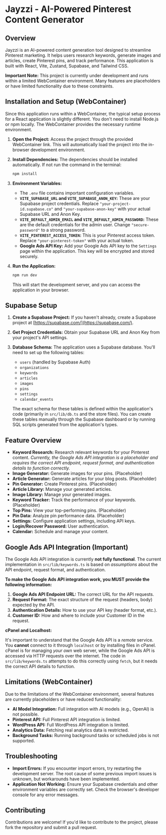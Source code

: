 # Jayzzi - AI-Powered Pinterest Content Generator

## Overview

Jayzzi is an AI-powered content generation tool designed to streamline Pinterest marketing. It helps users research keywords, generate images and articles, create Pinterest pins, and track performance. This application is built with React, Vite, Zustand, Supabase, and Tailwind CSS.

**Important Note:** This project is currently under development and runs within a limited WebContainer environment. Many features are placeholders or have limited functionality due to these constraints.

## Installation and Setup (WebContainer)

Since this application runs within a WebContainer, the typical setup process for a React application is slightly different. You don't need to install Node.js or npm locally. The WebContainer provides the necessary runtime environment.

1.  **Open the Project:** Access the project through the provided WebContainer link. This will automatically load the project into the in-browser development environment.

2.  **Install Dependencies:** The dependencies should be installed automatically. If not run the command in the terminal:
    ```bash
    npm install
    ```

3.  **Environment Variables:**
    -   The `.env` file contains important configuration variables.
    -   **`VITE_SUPABASE_URL` and `VITE_SUPABASE_ANON_KEY`:** These are your Supabase project credentials. Replace `"your-project-id.supabase.co"` and `"your-supabase-anon-key"` with your actual Supabase URL and Anon Key.
    -   **`VITE_DEFAULT_ADMIN_EMAIL` and `VITE_DEFAULT_ADMIN_PASSWORD`:** These are the default credentials for the admin user.  Change `"secure-password"` to a strong password.
    -   **`VITE_PINTEREST_ACCESS_TOKEN`:**  This is your Pinterest access token. Replace `"your-pinterest-token"` with your actual token.
    - **Google Ads API Key:** Add your Google Ads API key to the `Settings` page within the application. This key will be encrypted and stored securely.

4.  **Run the Application:**
    ```bash
    npm run dev
    ```
    This will start the development server, and you can access the application in your browser.

## Supabase Setup

1.  **Create a Supabase Project:** If you haven't already, create a Supabase project at [https://supabase.com/](https://supabase.com/).
2.  **Get Project Credentials:** Obtain your Supabase URL and Anon Key from your project's API settings.
3.  **Database Schema:** The application uses a Supabase database. You'll need to set up the following tables:
    -   `users` (handled by Supabase Auth)
    -   `organizations`
    -   `keywords`
    -   `articles`
    -   `images`
    -   `pins`
    -   `settings`
    -   `calendar_events`

    The exact schema for these tables is defined within the application's code (primarily in `src/lib/db.ts` and the store files). You can create these tables manually through the Supabase dashboard or by running SQL scripts generated from the application's types.

## Feature Overview

-   **Keyword Research:** Research relevant keywords for your Pinterest content. *Currently, the Google Ads API integration is a placeholder and requires the correct API endpoint, request format, and authentication details to function correctly.*
-   **Image Generator:** Generate images for your pins. (Placeholder)
-   **Article Generator:** Generate articles for your blog posts. (Placeholder)
-   **Pin Generator:** Create Pinterest pins. (Placeholder)
-   **Article Library:** Manage your generated articles.
-   **Image Library:** Manage your generated images.
-   **Keyword Tracker:** Track the performance of your keywords. (Placeholder)
-   **Top Pins:** View your top-performing pins. (Placeholder)
-   **Pin Data:** Analyze pin performance data. (Placeholder)
-   **Settings:** Configure application settings, including API keys.
-   **Login/Recover Password:** User authentication.
-   **Calendar:** Schedule and manage your content.

## Google Ads API Integration (Important)

The Google Ads API integration is currently **not fully functional**. The current implementation in `src/lib/keywords.ts` is based on *assumptions* about the API endpoint, request format, and authentication.

**To make the Google Ads API integration work, you MUST provide the following information:**

1.  **Google Ads API Endpoint URL:** The correct URL for the API requests.
2.  **Request Format:** The exact structure of the request (headers, body) expected by the API.
3.  **Authentication Details:** How to use your API key (header format, etc.).
4.  **Customer ID:** How and where to include your Customer ID in the request.

**cPanel and Localhost:**

It's important to understand that the Google Ads API is a *remote* service. You **cannot** connect to it through `localhost` or by installing files in cPanel. cPanel is for managing *your own* web server, while the Google Ads API is accessed via HTTP requests over the internet. The code in `src/lib/keywords.ts` attempts to do this correctly using `fetch`, but it needs the correct API details to function.

## Limitations (WebContainer)

Due to the limitations of the WebContainer environment, several features are currently placeholders or have reduced functionality:

-   **AI Model Integration:** Full integration with AI models (e.g., OpenAI) is not possible.
-   **Pinterest API:** Full Pinterest API integration is limited.
-   **WordPress API:** Full WordPress API integration is limited.
-   **Analytics Data:** Fetching real analytics data is restricted.
-   **Background Tasks:** Running background tasks or scheduled jobs is not supported.

## Troubleshooting

-   **Import Errors:** If you encounter import errors, try restarting the development server. The root cause of some previous import issues is unknown, but workarounds have been implemented.
-   **Application Not Working:** Ensure your Supabase credentials and other environment variables are correctly set. Check the browser's developer console for any error messages.

## Contributing

Contributions are welcome! If you'd like to contribute to the project, please fork the repository and submit a pull request.

